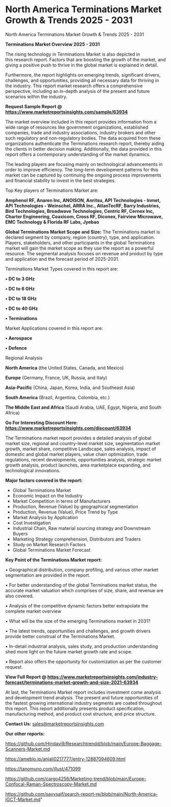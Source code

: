 # North America Terminations Market Growth & Trends 2025 - 2031
North America Terminations Market Growth & Trends 2025 - 2031

<Strong> Terminations Market Overview 2025 - 2031</strong>

The rising technology in Terminations Market is also depicted in this research report. Factors that are boosting the growth of the market, and giving a positive push to thrive in the global market is explained in detail.

Furthermore, the report highlights on emerging trends, significant drivers, challenges, and opportunities, providing all necessary data for thriving in the industry. This report market research offers a comprehensive perspective, including an in-depth analysis of the present and future scenarios within the industry.

<strong>Request Sample Report @ <a href=https://www.marketreportsinsights.com/sample/63934>https://www.marketreportsinsights.com/sample/63934</a></strong>

The market overview included in this report provides information from a wide range of resources like government organizations, established companies, trade and industry associations, industry brokers and other such regulatory and non-regulatory bodies. The data acquired from these organizations authenticate the Terminations research report, thereby aiding the clients in better decision making. Additionally, the data provided in this report offers a contemporary understanding of the market dynamics.

The leading players are focusing mainly on technological advancements in order to improve efficiency. The long-term development patterns for this market can be captured by continuing the ongoing process improvements and financial stability to invest in the best strategies.

Top Key players of Terminations Market are:

<strong>Amphenol RF, Anaren Inc, ANOISON, Anritsu, API Technologies - Inmet, API Technologies - Weinschel, ARRA Inc., AtlanTecRF, Barry Industries, Bird Technologies, Broadwave Technologies, Centric RF, Cernex Inc, Charter Engineering, Coaxicom, Cross RF, Diconex, Fairview Microwave, EMC Technology & Florida RF Labs, Jyebao</strong>

<strong><b>Global Terminations Market Scope and Size:</b></strong>
The Terminations market is declared segment by company, region (country), type, and application. Players, stakeholders, and other participants in the global Terminations market will gain the market scope as they use the report as a powerful resource. The segmental analysis focuses on revenue and product by type and application and the forecast period of 2025-2031.

Terminations Market Types covered in this report are:

<strong>• DC to 3 GHz

• DC to 6 GHz

• DC to 18 GHz

• DC to 40 GHz

• Terminations</strong>

Market Applications covered in this report are:

<strong>• Aerospace

• Defence</strong> 

Regional Analysis

<strong>North America</strong> (the United States, Canada, and Mexico)

<strong>Europe</strong> (Germany, France, UK, Russia, and Italy)

<strong>Asia-Pacific</strong> (China, Japan, Korea, India, and Southeast Asia)

<strong>South America</strong> (Brazil, Argentina, Colombia, etc.)

<strong>The Middle East and Africa</strong> (Saudi Arabia, UAE, Egypt, Nigeria, and South Africa)

<strong>Go For Interesting Discount Here: <a href=https://www.marketreportsinsights.com/discount/63934>https://www.marketreportsinsights.com/discount/63934</a></strong>

The Terminations market report provides a detailed analysis of global market size, regional and country-level market size, segmentation market growth, market share, competitive Landscape, sales analysis, impact of domestic and global market players, value chain optimization, trade regulations, recent developments, opportunities analysis, strategic market growth analysis, product launches, area marketplace expanding, and technological innovations.

<strong><b>Major factors covered in the report:</b></strong>
<ul>
  <li>Global Terminations Market </li>
  <li>Economic Impact on the Industry</li>
  <li>Market Competition in terms of Manufacturers</li>
  <li>Production, Revenue (Value) by geographical segmentation</li>
  <li>Production, Revenue (Value), Price Trend by Type</li>
  <li>Market Analysis by Application</li>
  <li>Cost Investigation</li>
  <li>Industrial Chain, Raw material sourcing strategy and Downstream Buyers</li>
  <li>Marketing Strategy comprehension, Distributors and Traders</li>
  <li>Study on Market Research Factors</li>
  <li>Global Terminations Market Forecast</li>
</ul>

<strong><b>Key Point of the Terminations Market report:</b></strong>

• Geographical distribution, company profiling, and various other market segmentation are provided in the report.

• For better understanding of the global Terminations market status, the accurate market valuation which comprises of size, share, and revenue are also covered.

• Analysis of the competitive dynamic factors better extrapolate the complete market overview

• What will be the size of the emerging Terminations market in 2031?

• The latest trends, opportunities and challenges, and growth drivers provide better construal of the Terminations Market.

• In-detail industrial analysis, sales study, and production understanding shed more light on the future market growth rate and scope.

• Report also offers the opportunity for customization as per the customer request.

<strong><b>View Full Report @ <a href=https://www.marketreportsinsights.com/industry-forecast/terminations-market-growth-and-size-2021-63934>https://www.marketreportsinsights.com/industry-forecast/terminations-market-growth-and-size-2021-63934</a></b></strong>


At last, the Terminations Market report includes investment come analysis and development trend analysis. The present and future opportunities of the fastest growing international industry segments are coated throughout this report. This report additionally presents product specification, manufacturing method, and product cost structure, and price structure.

<strong>Contact Us:</strong>
sales@marketreportsinsights.com

<strong>Our other reports:</strong>

<a href=https://github.com/Hindavi9/Researchtrendd/blob/main/Europe-Baggage-Scanners-Market.md>https://github.com/Hindavi9/Researchtrendd/blob/main/Europe-Baggage-Scanners-Market.md</a>

<a href=https://ameblo.jp/anjali0217777/entry-12887094609.html>https://ameblo.jp/anjali0217777/entry-12887094609.html</a>

<a href=https://tanomuno.com/illust/471099>https://tanomuno.com/illust/471099</a>

<a href=https://github.com/cargo4256/Marketing-trend/blob/main/Europe-Confocal-Raman-Spectroscopy-Market.md>https://github.com/cargo4256/Marketing-trend/blob/main/Europe-Confocal-Raman-Spectroscopy-Market.md</a>

<a href=https://github.com/sayysaif/search-report-re/blob/main/North-America-IGCT-Market.md>https://github.com/sayysaif/search-report-re/blob/main/North-America-IGCT-Market.md</a>"

